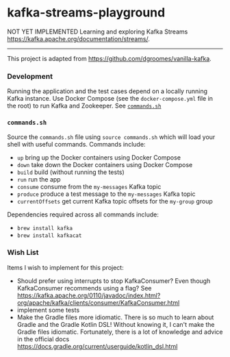 # kafka-streams-playground

NOT YET IMPLEMENTED Learning and exploring Kafka Streams <https://kafka.apache.org/documentation/streams/>.

---

This project is adapted from <https://github.com/dgroomes/vanilla-kafka>.

### Development

Running the application and the test cases depend on a locally running Kafka instance. Use Docker 
Compose (see the `docker-compose.yml` file in the root) to run Kafka and Zookeeper. See [`commands.sh`](#commandssh) 

### `commands.sh`

Source the `commands.sh` file using `source commands.sh` which will load your shell with useful 
commands. Commands include:

  * `up` bring up the Docker containers using Docker Compose
  * `down` take down the Docker containers using Docker Compose
  * `build` build (without running the tests)
  * `run` run the app
  * `consume` consume from the `my-messages` Kafka topic
  * `produce` produce a test message to the `my-messages` Kafka topic 
  * `currentOffsets` get current Kafka topic offsets for the `my-group` group 
  
Dependencies required across all commands include:

  * `brew install kafka`
  * `brew install kafkacat`
  
### Wish List

Items I wish to implement for this project:

  * Should prefer using interrupts to stop KafkaConsumer? Even though KafkaConsumer recommends
    using a flag? See <https://kafka.apache.org/0110/javadoc/index.html?org/apache/kafka/clients/consumer/KafkaConsumer.html>
  * implement some tests
  * Make the Gradle files more idiomatic. There is so much to learn about Gradle and the Gradle Kotlin DSL! Without 
    knowing it, I can't make the Gradle files idiomatic. Fortunately, there is a lot of knowledge and advice in the 
    official docs <https://docs.gradle.org/current/userguide/kotlin_dsl.html> 